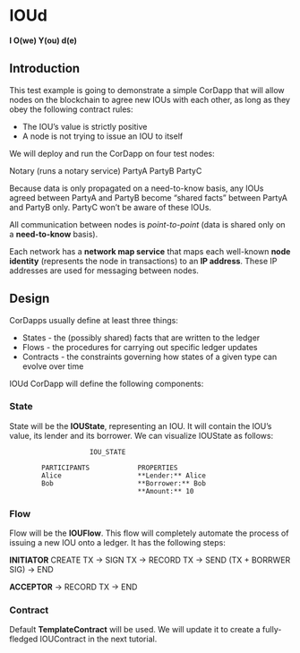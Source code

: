 # IOUd
**I O(we) Y(ou) d(e)**

## Introduction

This test example is going to demonstrate a simple CorDapp that will allow nodes on the blockchain to agree new IOUs with each other, as long as they obey the following contract rules:

- The IOU’s value is strictly positive
- A node is not trying to issue an IOU to itself

We will deploy and run the CorDapp on four test nodes:

Notary (runs a notary service)
PartyA
PartyB
PartyC

Because data is only propagated on a need-to-know basis, any IOUs agreed between PartyA and PartyB become “shared facts” between PartyA and PartyB only. PartyC won’t be aware of these IOUs.

All communication between nodes is *point-to-point* (data is shared only on a **need-to-know** basis).

Each network has a **network map service** that maps each well-known **node identity** (represents the node in transactions) to an **IP address**. These IP addresses are used for messaging between nodes.

## Design

CorDapps usually define at least three things:

- States - the (possibly shared) facts that are written to the ledger
- Flows - the procedures for carrying out specific ledger updates
- Contracts - the constraints governing how states of a given type can evolve over time

IOUd CorDapp will define the following components:

### State

State will be the **IOUState**, representing an IOU. It will contain the IOU’s value, its lender and its borrower. We can visualize IOUState as follows:

                        IOU_STATE

            PARTICIPANTS            PROPERTIES
            Alice                   **Lender:** Alice
            Bob                     **Borrower:** Bob
                                    **Amount:** 10


### Flow

Flow will be the **IOUFlow**. This flow will completely automate the process of issuing a new IOU onto a ledger. It has the following steps:

**INITIATOR**   CREATE TX   ->  SIGN TX   ->  RECORD TX   ->  SEND (TX + BORRWER SIG) ->                END

**ACCEPTOR**                                                                          -> RECORD TX  ->  END

### Contract

Default **TemplateContract** will be used. We will update it to create a fully-fledged IOUContract in the next tutorial.



            
